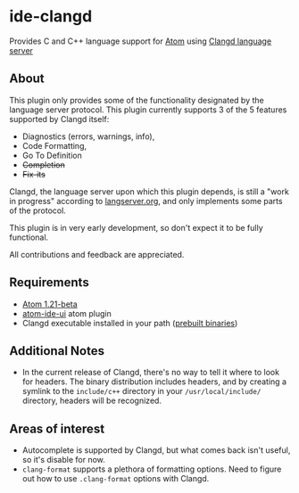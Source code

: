 # ide-clangd

Provides C and C++ language support for [Atom][atom] using
[Clangd language server](clangd)

## About

This plugin only provides some of the functionality designated by the language
server protocol. This plugin currently supports 3 of the 5 features supported by Clangd itself:
+ Diagnostics (errors, warnings, info),
+ Code Formatting,
+ Go To Definition
+ ~~Completion~~
+ ~~Fix-its~~

Clangd, the language server upon which this plugin depends, is still a "work in
progress" according to [langserver.org][langserver], and only implements some
parts of the protocol.

This plugin is in very early development, so don't expect it to be fully
functional.

All contributions and feedback are appreciated.

## Requirements

+ [Atom 1.21-beta][atom]
+ [atom-ide-ui][atom-ide-ui] atom plugin
+ Clangd executable installed in your path ([prebuilt binaries][llvm-releases])

## Additional Notes

+ In the current release of Clangd, there's no way to tell it where to look for
headers. The binary distribution includes headers, and by creating a symlink to
the `include/c++` directory in your `/usr/local/include/` directory, headers
will be recognized.

## Areas of interest

+ Autocomplete is supported by Clangd, but what comes back isn't useful, so it's
disable for now.
+ `clang-format` supports a plethora of formatting options. Need to figure out
how to use `.clang-format` options with Clangd.

[atom]: http://atom.io/beta
[clangd]: https://clang.llvm.org/extra/clangd.html
[langserver]: http://langserver.org
[llvm-releases]: http://releases.llvm.org/download.html
[atom-ide-ui]: https://atom.io/packages/atom-ide-ui
